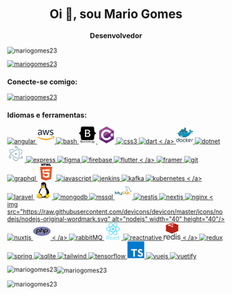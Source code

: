 <h1 align="center">Oi 👋, sou Mario Gomes</h1>
<h3 align="center">Desenvolvedor</h3>

<p align="left"> <img src="https:// komarev.com/ghpvc/?username=mariogomes23&label=Profile%20views&color=0e75b6&style=flat" alt="mariogomes23" /> </p>

<p align="left"> <a href="https://github.com /ryo-ma/github-profile-trophy"><img src="https://github-profile-trophy.vercel.app/?username=mariogomes23" alt="mariogomes23" /></a> </p >

<h3 align="left">Conecte-se comigo:</h3>
<p align="left">
<a href="https://linkedin.com/in/mariogomes23" target="blank"><img alinhar="center" src="https://raw.githubusercontent.com/rahuldkjain/github-profile-readme-generator/master/src/images/icons/Social/linked-in-alt.svg" alt="mariogomes23" height= "30" largura="40" /></a>
</p>

<h3 align="left">Idiomas e ferramentas:</h3>
<p align="left"> <a href="https://angular.io" target="_blank" rel="noreferrer"> <img src="https://angular.io/assets/images/logos /angular/angular.svg" alt="angular" width="40" height="40"/> </a> <a href="https://aws.amazon.com" target="_blank" rel= "noreferrer"> <img src="https://raw.githubusercontent.com/devicons/devicon/master/icons/amazonwebservices/amazonwebservices-original-wordmark.svg" alt="aws" width="40" height=" 40"/> </a> <a href="https://www.gnu.org/software/bash/" target="_blank" rel="noreferrer"> <img src="https://www.vectorlogo.zone/logos/gnu_bash/gnu_bash-icon.svg" alt="bash" width="40" height="40"/> </a> <a href="https://getbootstrap. com" target="_blank" rel="noreferrer"> <img src="https://raw.githubusercontent.com/devicons/devicon/master/icons/bootstrap/bootstrap-plain-wordmark.svg" alt="bootstrap " width="40" height="40"/> </a> <a href="https://www.w3schools.com/cs/" target="_blank" rel="noreferrer"> <img src= "https://raw.githubusercontent.com/devicons/devicon/master/icons/csharp/csharp-original.svg" alt="csharp" width="40" height="40"/> </a><a href="https://www.w3schools.com/css/" target="_blank" rel="noreferrer"> <img src="https://raw.githubusercontent.com/devicons/devicon/master/ icons/css3/css3-original-wordmark.svg" alt="css3" width="40" height="40"/> </a> <a href="https://dart.dev" target="_blank " rel="noreferrer"> <img src="https://www.vectorlogo.zone/logos/dartlang/dartlang-icon.svg" alt="dart" width="40" height="40"/> < /a> <a href="https://www.docker.com/" target="_blank" rel="noreferrer"> <img src="https://raw.githubusercontent.com/devicons/devicon/master/icons/docker/docker-original-wordmark.svg" alt="docker" width="40" height="40"/> </a> <a href="https:// dotnet.microsoft.com/" target="_blank" rel="noreferrer"> <img src="https://raw.githubusercontent.com/devicons/devicon/master/icons/dot-net/dot-net-original -wordmark.svg" alt="dotnet" width="40" height="40"/> </a> <a href="https://www.electronjs.org" target="_blank" rel="noreferrer "> <img src="https://raw.githubusercontent.com/devicons/devicon/master/icons/electron/electron-original.svg" alt="electron" width="40" height="40"/> </a> <a href="https://expressjs.com" target="_blank" rel="noreferrer"> <img src="https://raw.githubusercontent.com/devicons/devicon/master/icons/ express/express-original-wordmark.svg" alt="express" width="40" height="40"/> </a> <a href="https://www.figma.com/" target=" _blank" rel="noreferrer"> <img src="https://www.vectorlogo.zone/logos/figma/figma-icon.svg" alt="figma" width="40" height="40"/> </a> <a href="https://firebase.google.com/" target="_blank" rel="noreferrer"> <img src="https://www.vectorlogo.zone/logos/firebase/firebase-icon.svg" alt="firebase" width="40" height="40"/> </a> <a href="https://flutter.dev" target="_blank " rel="noreferrer"> <img src="https://www.vectorlogo.zone/logos/flutterio/flutterio-icon.svg" alt="flutter" width="40" height="40"/> < /a> <a href="https://www.framer.com/" target="_blank" rel="noreferrer"> <img src="https://www.vectorlogo.zone/logos/framer/framer -icon.svg" alt="framer" width="40" height="40"/> </a> <a href="https://git-scm.com/" target="_blank" rel=" sem referência"> <img src="https://www.vectorlogo.zone/logos/git-scm/git-scm-icon.svg" alt="git" width="40" height="40"/> </a > <a href="https://graphql.org" target="_blank" rel="noreferrer"> <img src="https://www.vectorlogo.zone/logos/graphql/graphql-icon.svg" alt="graphql" width="40" height="40"/> </a> <a href="https://www.w3.org/html/" target="_blank" rel="noreferrer"> <img src="https://raw.githubusercontent.com/devicons/devicon/master/icons/html5/html5-original-wordmark.svg" alt="html5" width="40" height="40"/> </a> <a href="https://developer.mozilla.org/en-US/docs/Web/JavaScript" target="_blank" rel="noreferrer"> <img src="https://raw.githubusercontent.com/ devicons/devicon/master/icons/javascript/javascript-original.svg" alt="javascript" width="40" height="40"/> </a> <a href="https://www.jenkins. io" target="_blank" rel="noreferrer"> <img src="https://www.vectorlogo.zone/logos/jenkins/jenkins-icon.svg" alt="jenkins" width="40" height= "40"/> </a> <a href="https://kafka.apache.org/" target="_blank" rel="noreferrer"> <img src="https://www.vectorlogo.zone/logos/apache_kafka/apache_kafka-icon.svg" alt="kafka" width="40" height="40"/> </a> <a href="https://kubernetes.io" target="_blank " rel="noreferrer"> <img src="https://www.vectorlogo.zone/logos/kubernetes/kubernetes-icon.svg" alt="kubernetes" width="40" height="40"/> < /a> <a href="https://laravel.com/" target="_blank" rel="noreferrer"> <img src="https://raw.githubusercontent.com/devicons/devicon/master/icons /laravel/laravel-plain-wordmark.svg" alt="laravel" width="40" height="40"/> </a> <a href="https://www.linux.org/"target="_blank" rel="noreferrer"> <img src="https://raw.githubusercontent.com/devicons/devicon/master/icons/linux/linux-original.svg" alt="linux" width=" 40" height="40"/> </a> <a href="https://www.mongodb.com/" target="_blank" rel="noreferrer"> <img src="https://raw .githubusercontent.com/devicons/devicon/master/icons/mongodb/mongodb-original-wordmark.svg" alt="mongodb" width="40" height="40"/> </a> <a href="https ://www.microsoft.com/en-us/sql-server" target="_blank" rel="noreferrer"> <img src="https://www.svgrepo.com/show/303229/microsoft-sql -logotipo-do-servidor.svg"alt="mssql" width="40" height="40"/> </a> <a href="https://www.mysql.com/" target="_blank" rel="noreferrer"> <img src="https://raw.githubusercontent.com/devicons/devicon/master/icons/mysql/mysql-original-wordmark.svg" alt="mysql" width="40" height="40"/> </ a> <a href="https://nestjs.com/" target="_blank" rel="noreferrer"> <img src="https://raw.githubusercontent.com/devicons/devicon/master/icons/ nestjs/nestjs-plain.svg" alt="nestjs" width="40" height="40"/> </a> <a href="https://nextjs.org/" target="_blank" rel= "noreferrer"> <img src="https://cdn.worldvectorlogo.com/logos/nextjs-2.svg" alt="nextjs" width="40" height="40"/> </a> <a href ="https://www.nginx.com" target="_blank" rel="noreferrer"> <img src="https://raw.githubusercontent.com/devicons/devicon/master/icons/nginx/nginx- original.svg" alt="nginx" width="40" height="40"/> </a> <a href="https://nodejs.org" target="_blank" rel="noreferrer"> < img src="https://raw.githubusercontent.com/devicons/devicon/master/icons/nodejs/nodejs-original-wordmark.svg" alt="nodejs" width="40" height="40"/></a> <a href="https://nuxtjs.org/" target="_blank" rel="noreferrer"> <img src="https://www.vectorlogo.zone/logos/nuxtjs/nuxtjs- icon.svg" alt="nuxtjs" width="40" height="40"/> </a> <a href="https://www.php.net" target="_blank" rel="noreferrer" > <img src="https://raw.githubusercontent.com/devicons/devicon/master/icons/php/php-original.svg" alt="php" width="40" height="40"/> < /a> <a href="https://www.rabbitmq.com" target="_blank" rel="noreferrer"> <img src="https://www.vectorlogo.zone/logos/rabbitmq/rabbitmq- ícone.svg"alt="rabbitMQ" width="40" height="40"/> </a> <a href="https://reactjs.org/" target="_blank" rel="noreferrer"> <img src= "https://raw.githubusercontent.com/devicons/devicon/master/icons/react/react-original-wordmark.svg" alt="react" width="40" height="40"/> </a> <a href="https://reactnative.dev/" target="_blank" rel="noreferrer"> <img src="https://reactnative.dev/img/header_logo.svg" alt="reactnative" largura ="40" height="40"/> </a> <a href="https://redis.io" target="_blank" rel="noreferrer"> <img src="https://raw.githubusercontent.com/devicons/devicon/master/icons/redis/redis-original-wordmark.svg" alt="redis" width="40" height="40"/> < /a> <a href="https://redux.js.org" target="_blank" rel="noreferrer"> <img src="https://raw.githubusercontent.com/devicons/devicon/master/ icons/redux/redux-original.svg" alt="redux" width="40" height="40"/> </a> <a href="https://spring.io/" target="_blank" rel="noreferrer"> <img src="https://www.vectorlogo.zone/logos/springio/springio-icon.svg" alt="spring" width="40" height="40"/> </ a><a href="https://www.sqlite.org/" target="_blank" rel="noreferrer"> <img src="https://www.vectorlogo.zone/logos/sqlite/sqlite-icon. svg" alt="sqlite" width="40" height="40"/> </a> <a href="https://tailwindcss.com/" target="_blank" rel="noreferrer"> <img src="https://www.vectorlogo.zone/logos/tailwindcss/tailwindcss-icon.svg" alt="tailwind" width="40" height="40"/> </a> <a href="https ://www.tensorflow.org" target="_blank" rel="noreferrer"> <img src="https://www.vectorlogo.zone/logos/tensorflow/tensorflow-icon.svg" alt="tensorflow" width="40" height="40"/> </a> <a href="https://www.typescriptlang.org/" target="_blank" rel="noreferrer"> <img src=" https://raw.githubusercontent.com/devicons/devicon/master/icons/typescript/typescript-original.svg" alt="typescript" width="40" height="40"/> </a> <a href ="https://vuejs.org/" target="_blank" rel="noreferrer"> <img src="https://raw.githubusercontent.com/devicons/devicon/master/icons/vuejs/vuejs-original -wordmark.svg" alt="vuejs" width="40" height="40"/> </a> <a href="https://vuetifyjs.com/en/" target="_blank" rel="noreferrer"> <img src="https://bestofjs.org/logos/vuetify.svg" alt="vuetify" width="40" height="40"/> </a> </ p>

<p><img align="left" src="https://github-readme-stats.vercel.app/api/top-langs?username=mariogomes23&show_icons=true&locale=en&layout=compact" alt="mariogomes23" /> </p>

<p> <img align="center" src="https://github-readme-stats.vercel.app/api?username=mariogomes23&show_icons=true&locale=en" alt="mariogomes23" /> </p>

<p><img align="center" src="https://github-readme-streak-stats.herokuapp.com/?user=mariogomes23&" alt="mariogomes23" /></p>
